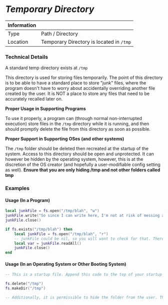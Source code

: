 # _Temporary Directory_
| Information	|																						                                            |
|-------------|---------------------------------------------------------------------------------------|
| Type		  	| Path / Directory									
| Location	| Temporary Directory is located in `/tmp`	|

### Technical Details
A standard temp directory exists at `/tmp`

This directory is used for storing files temporarily. The point of this directory is to be able to have a standard place to store "junk" files, where the program doesn't have to worry about accidentally overriding another file created by the user. It is NOT a place to store any files that need to be accurately recalled later on.

**Proper Usage in Supporting Programs**

To use it properly, a program can (through normal non-interrupted execution) store files in the `/tmp` directory while it is running, and then should promptly delete the file from this directory as soon as possible.

**Proper Support in Supporting OSes (and other systems)**

The `/tmp` folder should be deleted then recreated at the startup of the system. Access to this directory should be open and unprotected. It can however be hidden by the operating system, however, this is at the discretion of the OS creator (and hopefully a user-modifiable config setting as well). **Ensure that you are only hiding /tmp and not other folders called tmp**

### Examples

#### Usage (In a Program)
```Lua
local junkFile = fs.open("/tmp/blah", "w")
junkFile.write("So since I can write here, I'm not at risk of messing a user's stuff up.")
junkFile.close()

if fs.exists("/tmp/blah") then
	local junkFile = fs.open("/tmp/blah", "r")
	-- junkFile could be nil, so you will want to check for that. There is no guarentee the file still exists - the temp directory is not persistent.
    local var = junkFile.readAll()
    junkFile.close()
end
```

#### Usage (In an Operating System or Other Booting System)
```Lua
-- This is a startup file. Append this code to the top of your startup file (or close to it) to adhere to the standard.

fs.delete("/tmp")
fs.makeDir("/tmp")

-- Additionally, it is permissible to hide the folder from the user. The tmp directory might not need to be seen on every OS depending on your target userbase. PLEASE ENSURE YOU ARE ONLY HIDING "/tmp" AND NOT OTHER FOLDERS CALLED "tmp" IF YOU ARE LOOKING TO ONLY FOLLOW THIS STANDARD. This standard doesn't cover program-specific temp folders.
```
